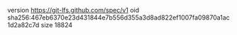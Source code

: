 version https://git-lfs.github.com/spec/v1
oid sha256:467eb6370e23d431844e7b556d355a3d8ad822ef1007fa09870a1ac1d2a82c7d
size 18824
